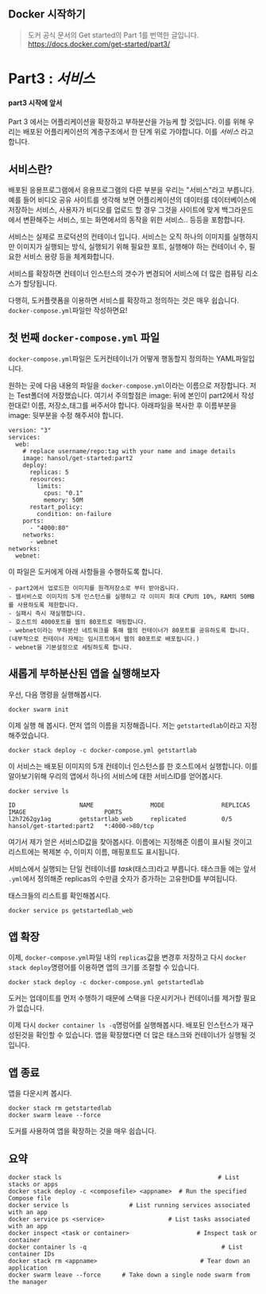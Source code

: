 ## Docker 시작하기
> 도커 공식 문서의 Get started의 Part 1를 번역한 글입니다. https://docs.docker.com/get-started/part3/

# Part3 : *서비스*

#### part3 시작에 앞서
Part 3 에서는 어플리케이션을 확장하고 부하분산을 가능케 할 것입니다. 이를 위해 우리는 배포된 어플리케이션의 계층구조에서 한 단계 위로 가야합니다. 이를 *서비스* 라고 합니다.


## 서비스란?

배포된 응용프로그램에서 응용프로그램의 다른 부분을 우리는 "서비스"라고 부릅니다. 예를 들어 비디오 공유 사이트를 생각해 보면 어플리케이션의 데이터를 데이터베이스에 저장하는 서비스, 사용자가 비디오를 업로드 할 경우 그것을 사이트에 맞게 백그라운드에서 변환해주는 서비스, 또는 화면에서의 동작을 위한 서비스.. 등등을 포함합니다.

서비스는 실제로 프로덕션의 컨테이너 입니다. 서비스는 오직 하나의 이미지를 실행하지만 이미지가 실행되는 방식, 실행되기 위해 필요한 포트, 실행해야 하는 컨테이너 수, 필요한 서비스 용량 등을 체계화합니다.

서비스를 확장하면 컨테이너 인스턴스의 갯수가 변경되어 서비스에 더 많은 컴퓨팅 리소스가 할당됩니다.

다행히, 도커플랫폼을 이용하면 서비스를 확장하고 정의하는 것은 매우 쉽습니다.
```docker-compose.yml```파일만 작성하면요!

## 첫 번째 ```docker-compose.yml``` 파일

```docker-compose.yml```파일은 도커컨테이너가 어떻게 행동할지 정의하는 YAML파일입니다.

원하는 곳에 다음 내용의 파일을 ```docker-compose.yml```이라는 이름으로 저장합니다. 저는 Test폴더에 저장했습니다.
여기서 주의할점은 image: 뒤에 본인이 part2에서 작성한대로! 이름, 저장소,태그를 써주서야 합니다. 아래파일을 복사한 후 이름부분을 image: 뒷부분을 수정 해주셔야 합니다.

```
version: "3"
services:
  web:
    # replace username/repo:tag with your name and image details
    image: hansol/get-started:part2
    deploy:
      replicas: 5
      resources:
        limits:
          cpus: "0.1"
          memory: 50M
      restart_policy:
        condition: on-failure
    ports:
      - "4000:80"
    networks:
      - webnet
networks:
  webnet:
```
이 파일은 도커에게 아래 사항들을 수행하도록 합니다.
```
- part2에서 업로드한 이미지를 원격저장소로 부터 받아옵니다.
- 웹서비스로 이미지의 5개 인스턴스를 실행하고 각 이미지 최대 CPU의 10%, RAM의 50MB를 사용하도록 제한합니다.
- 실패시 즉시 재실행합니다.
- 호스트의 4000포트를 웹의 80포트로 매핑합니다.
- webnet이라는 부하분산 네트워크를 통해 웹의 컨테이너가 80포트를 공유하도록 합니다.(내부적으로 컨테이너 자체는 임시프트에서 웹의 80포트로 배포됩니다.)
- webnet을 기본설정으로 세팅하도록 합니다.
```

## 새롭게 부하분산된 앱을 실행해보자

우선, 다음 명령을 실행해봅시다.
```
docker swarm init
```

이제 실행 해 봅시다. 먼저 앱의 이름을 지정해줍니다. 저는 ```getstartedlab```이라고 지정해주었습니다.
```
docker stack deploy -c docker-compose.yml getstartlab
```
이 서비스는 배포된 이미지의 5개 컨테이너 인스턴스를 한 호스트에서 실행합니다. 이를 알아보기위해 우리의 앱에서 하나의 서비스에 대한 서비스ID를 얻어봅시다.
```
docker servive ls
```
```
ID                  NAME                MODE                REPLICAS            IMAGE                      PORTS
l2h7262gy1ag        getstartlab_web     replicated          0/5                 hansol/get-started:part2   *:4000->80/tcp
```
여기서 제가 얻은 서비스ID값을 찾아봅시다. 이름에는 지정해준 이름이 표시될 것이고 리스트에는 복제본 수, 이미지 이름, 매핑포트도 표시됩니다.

서비스에서 실행되는 단일 컨테이너를 *task*(태스크)라고 부릅니다. 태스크들 에는 앞서 ```.yml```에서 정의해준 replicas의 수만큼 숫자가 증가하는 고유한ID를 부여됩니다.

태스크들의 리스트를 확인해봅시다.
```
docker service ps getstartedlab_web
```

## 앱 확장

이제, ```docker-compose.yml```파일 내의 ```replicas```값을 변경후 저장하고 다시 ```docker stack deploy```명령어를 이용하면 앱의 크기를 조절할 수 있습니다.
```
docker stack deploy -c docker-compose.yml getstartedlab
```
도커는 업데이트를 먼저 수행하기 때문에 스택을 다운시키거나 컨테이너를 제거할 필요가 없습니다.

이제 다시 ```docker container ls -q```명렁어를 실행해봅시다. 배포된 인스턴스가 재구성된것을 확인할 수 있습니다. 앱을 확장했다면 더 많은 태스크와 컨테이너가 실행될 것입니다.

## 앱 종료

앱을 다운시켜 봅시다.
```
docker stack rm getstartedlab
docker swarm leave --force
```

도커를 사용하여 앱을 확장하는 것을 매우 쉽습니다.

## 요약
```
docker stack ls                                            # List stacks or apps
docker stack deploy -c <composefile> <appname>  # Run the specified Compose file
docker service ls                 # List running services associated with an app
docker service ps <service>                  # List tasks associated with an app
docker inspect <task or container>                   # Inspect task or container
docker container ls -q                                      # List container IDs
docker stack rm <appname>                             # Tear down an application
docker swarm leave --force      # Take down a single node swarm from the manager
```